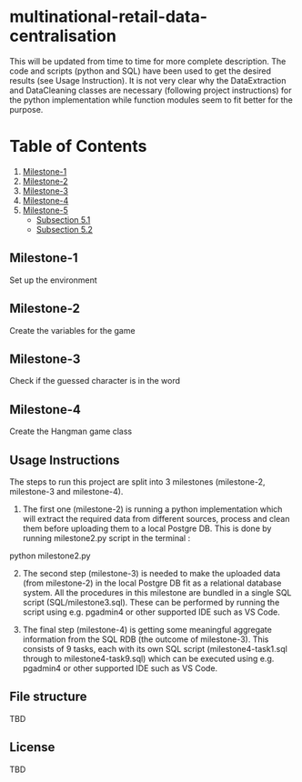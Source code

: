 # multinational-retail-data-centralisation
This will be updated from time to time for more complete description.
The code and scripts (python and SQL) have been used to get the desired results (see Usage Instruction). 
It is not very clear why the DataExtraction and DataCleaning classes are necessary (following project instructions) for the python implementation while function modules seem to fit better for the purpose.

# Table of Contents
1. [Milestone-1](#milestone-1)
2. [Milestone-2](#milestone-2)
3. [Milestone-3](#milestone-3)
4. [Milestone-4](#milestone-4)
5. [Milestone-5](#milestone-5)
    - [Subsection 5.1](#subsection-5.1)
    - [Subsection 5.2](#subsection-5.2)

## Milestone-1
Set up the environment

## Milestone-2
Create the variables for the game

## Milestone-3
Check if the guessed character is in the word

## Milestone-4
Create the Hangman game class

## Usage Instructions
The steps to run this project are split into 3 milestones (milestone-2, milestone-3 and milestone-4). 
1. The first one (milestone-2) is running a python implementation which will extract the required data from different sources, process and clean them before uploading them to a local Postgre DB.
This is done by running milestone2.py script in the terminal :

python milestone2.py  

2. The second step (milestone-3) is needed to make the uploaded data (from milestone-2) in the local Postgre DB fit as a relational database system. All the procedures in this milestone are bundled in a single SQL script (SQL/milestone3.sql).
These can be performed by running the script using e.g. pgadmin4 or other supported IDE such as VS Code.

3. The final step (milestone-4) is getting some meaningful aggregate information from the SQL RDB (the outcome of milestone-3).
This consists of 9 tasks, each with its own SQL script (milestone4-task1.sql through to milestone4-task9.sql) which can be executed using e.g. pgadmin4 or other supported IDE such as VS Code.

## File structure
TBD

## License
TBD

